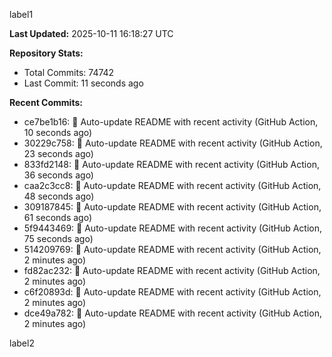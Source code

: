 
label1 
<!-- ACTIVITY_START -->
**Last Updated:** 2025-10-11 16:18:27 UTC

**Repository Stats:**
- Total Commits: 74742
- Last Commit: 11 seconds ago

**Recent Commits:**
- ce7be1b16: 🤖 Auto-update README with recent activity (GitHub Action, 10 seconds ago)
- 30229c758: 🤖 Auto-update README with recent activity (GitHub Action, 23 seconds ago)
- 833fd2148: 🤖 Auto-update README with recent activity (GitHub Action, 36 seconds ago)
- caa2c3cc8: 🤖 Auto-update README with recent activity (GitHub Action, 48 seconds ago)
- 309187845: 🤖 Auto-update README with recent activity (GitHub Action, 61 seconds ago)
- 5f9443469: 🤖 Auto-update README with recent activity (GitHub Action, 75 seconds ago)
- 514209769: 🤖 Auto-update README with recent activity (GitHub Action, 2 minutes ago)
- fd82ac232: 🤖 Auto-update README with recent activity (GitHub Action, 2 minutes ago)
- c6f20893d: 🤖 Auto-update README with recent activity (GitHub Action, 2 minutes ago)
- dce49a782: 🤖 Auto-update README with recent activity (GitHub Action, 2 minutes ago)
<!-- ACTIVITY_END -->

label2
